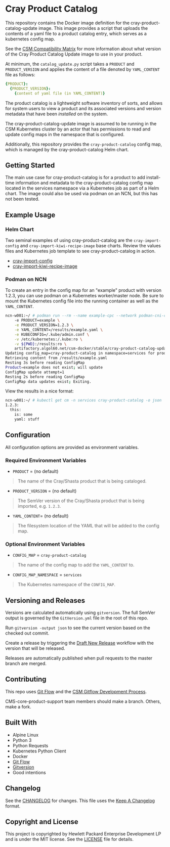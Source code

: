 # Cray Product Catalog

This repository contains the Docker image definition for the cray-product-catalog-update
image. This image provides a script that uploads the contents of a yaml file to
a product catalog entry, which serves as a kubernetes config map.

See the [CSM Compatibility Matrix](https://github.com/Cray-HPE/cray-product-catalog/wiki/CSM-Compatibility-Matrix)
for more information about what version of the Cray Product Catalog Update image to
use in your product.

At minimum, the `catalog_update.py` script takes a `PRODUCT` and
`PRODUCT_VERSION` and applies the content of a file denoted by `YAML_CONTENT`
file as follows:

```yaml
{PRODUCT}:
  {PRODUCT_VERSION}:
    {content of yaml file (in YAML_CONTENT)}
```

The product catalog is a lightweight software inventory of sorts, and allows for
system users to view a product and its associated versions and version metadata
that have been _installed_ on the system.

The cray-product-catalog-update image is assumed to be running in the CSM
Kubernetes cluster by an actor that has permissions to read and update config
maps in the namespace that is configured.

Additionally, this repository provides the `cray-product-catalog` config map,
which is managed by the cray-product-catalog Helm chart.

## Getting Started

The main use case for cray-product-catalog is for a product to add install-time
information and metadata to the cray-product-catalog config map located in the
services namespace via a Kubernetes job as part of a Helm chart. The image
could also be used via podman on an NCN, but this has not been tested.

## Example Usage

### Helm Chart

Two seminal examples of using cray-product-catalog are the `cray-import-config`
and `cray-import-kiwi-recipe-image` base charts. Review the values files and
Kubernetes job template to see cray-product-catalog in action.

* [cray-import-config](https://github.com/Cray-HPE/cray-product-install-charts/tree/master/charts/cray-import-config)
* [cray-import-kiwi-recipe-image](https://github.com/Cray-HPE/cray-product-install-charts/tree/master/charts/cray-import-kiwi-recipe-image)

### Podman on NCN

To create an entry in the config map for an "example" product with version
1.2.3, you can use podman on a Kubernetes worker/master node. Be sure to mount
the Kubernetes config file into the running container as well as the
`YAML_CONTENT`.

```bash
ncn-w001:~/ # podman run --rm --name example-cpc --network podman-cni-config \
    -e PRODUCT=example \
    -e PRODUCT_VERSION=1.2.3 \
    -e YAML_CONTENT=/results/example.yaml \
    -e KUBECONFIG=/.kube/admin.conf \
    -v /etc/kubernetes:/.kube:ro \
    -v ${PWD}:/results:ro \
    artifactory.algol60.net/csm-docker/stable/cray-product-catalog-update:1.2.57
Updating config_map=cray-product-catalog in namespace=services for product/version=example/1.2.3
Retrieving content from /results/example.yaml
Resting 3s before reading ConfigMap
Product=example does not exist; will update
ConfigMap update attempt=1
Resting 2s before reading ConfigMap
ConfigMap data updates exist; Exiting.
```

View the results in a nice format:

```bash
ncn-w001:~/ # kubectl get cm -n services cray-product-catalog -o json | jq .data.example | ./yq r -
1.2.3:
  this:
    is: some
    yaml: stuff
```

## Configuration

All configuration options are provided as environment variables.

### Required Environment Variables

* `PRODUCT` = (no default)

> The name of the Cray/Shasta product that is being cataloged.

* `PRODUCT_VERSION` = (no default)

> The SemVer version of the Cray/Shasta product that is being imported, e.g.
  `1.2.3`.

* `YAML_CONTENT`=  (no default)

> The filesystem location of the YAML that will be added to the config map.

### Optional Environment Variables

 * `CONFIG_MAP` = `cray-product-catalog`

 > The name of the config map to add the `YAML_CONTENT` to.

 * `CONFIG_MAP_NAMESPACE` = `services`

 > The Kubernetes namespace of the `CONFIG_MAP`.

## Versioning and Releases

Versions are calculated automatically using `gitversion`. The full SemVer
output is governed by the `GitVersion.yml` file in the root of this repo.

Run `gitversion -output json` to see the current version based on the checked
out commit.

Create a release by triggering the [Draft New Release](https://github.com/Cray-HPE/cray-product-catalog/actions/workflows/draft-new-release.yml)
workflow with the version that will be released.

Releases are automatically published when pull requests to the master branch
are merged.

## Contributing

This repo uses [Git Flow](https://nvie.com/posts/a-successful-git-branching-model/)
and the [CSM Gitflow Development Process]( https://github.com/Cray-HPE/community/wiki/Gitflow-Development-Process).

CMS-core-product-support team members should make a branch. Others, make a fork.

## Built With

* Alpine Linux
* Python 3
* Python Requests
* Kubernetes Python Client
* Docker
* [Git Flow](https://nvie.com/posts/a-successful-git-branching-model/)
* [Gitversion](https://gitversion.net)
* Good intentions

## Changelog

See the [CHANGELOG](CHANGELOG.md) for changes. This file uses the [Keep A Changelog](https://keepachangelog.com)
format.

## Copyright and License
This project is copyrighted by Hewlett Packard Enterprise Development LP and is under the MIT
license. See the [LICENSE](LICENSE) file for details.

